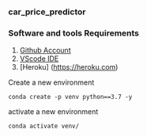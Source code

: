 ### car_price_predictor

### Software and tools Requirements

1. [Github Account](https://github.com)
2. [VScode IDE](https//code.visualstudio.com)
3. [Heroku] (https://heroku.com)
    
Create a new environment
```
conda create -p venv python==3.7 -y
```
activate a new environment
```
conda activate venv/
```